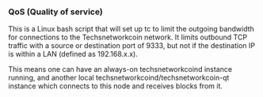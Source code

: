 ### QoS (Quality of service) ###

This is a Linux bash script that will set up tc to limit the outgoing bandwidth for connections to the Techsnetworkcoin network. It limits outbound TCP traffic with a source or destination port of 9333, but not if the destination IP is within a LAN (defined as 192.168.x.x).

This means one can have an always-on techsnetworkcoind instance running, and another local techsnetworkcoind/techsnetworkcoin-qt instance which connects to this node and receives blocks from it.
